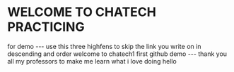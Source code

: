 # WELCOME TO CHATECH PRACTICING 
for demo
--- use this three highfens to skip the link you write on in descending and order
welcome to chatech1 first github demo
--- thank you all my professors to make me learn what i love doing 
hello














